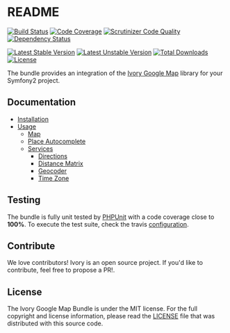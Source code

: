 # README

[![Build Status](https://travis-ci.org/egeloen/IvoryGoogleMapBundle.svg?branch=master)](http://travis-ci.org/egeloen/IvoryGoogleMapBundle)
[![Code Coverage](https://scrutinizer-ci.com/g/egeloen/IvoryGoogleMapBundle/badges/coverage.png?b=master)](https://scrutinizer-ci.com/g/egeloen/IvoryGoogleMapBundle/?branch=master)
[![Scrutinizer Code Quality](https://scrutinizer-ci.com/g/egeloen/IvoryGoogleMapBundle/badges/quality-score.png?b=master)](https://scrutinizer-ci.com/g/egeloen/IvoryGoogleMapBundle/?branch=master)
[![Dependency Status](http://www.versioneye.com/php/egeloen:google-map-bundle/badge.svg)](http://www.versioneye.com/php/egeloen:google-map-bundle)

[![Latest Stable Version](https://poser.pugx.org/egeloen/google-map-bundle/v/stable.svg)](https://packagist.org/packages/egeloen/google-map-bundle)
[![Latest Unstable Version](https://poser.pugx.org/egeloen/google-map-bundle/v/unstable.svg)](https://packagist.org/packages/egeloen/google-map-bundle)
[![Total Downloads](https://poser.pugx.org/egeloen/google-map-bundle/downloads.svg)](https://packagist.org/packages/egeloen/google-map-bundle)
[![License](https://poser.pugx.org/egeloen/google-map-bundle/license.svg)](https://packagist.org/packages/egeloen/google-map-bundle)

The bundle provides an integration of the [Ivory Google Map](https://github.com/egeloen/ivory-google-map) library for
your Symfony2 project.

## Documentation

 - [Installation](/Resources/doc/installation.md)
 - [Usage](/Resources/doc/usage.md)
    - [Map](/Resources/doc/map.md)
    - [Place Autocomplete](/Resources/doc/place_autocomplete.md)
    - [Services](/Resources/doc/service/index.md)
        - [Directions](/Resources/doc/service/directions.md)
        - [Distance Matrix](/Resources/doc/service/distance_matrix.md)
        - [Geocoder](/Resources/doc/service/geocoder.md)
        - [Time Zone](/Resources/doc/service/time_zone.md)

## Testing

The bundle is fully unit tested by [PHPUnit](http://www.phpunit.de/) with a code coverage close to **100%**. To
execute the test suite, check the travis [configuration](/.travis.yml).

## Contribute

We love contributors! Ivory is an open source project. If you'd like to contribute, feel free to propose a PR!.

## License

The Ivory Google Map Bundle is under the MIT license. For the full copyright and license information, please read the
[LICENSE](/LICENSE) file that was distributed with this source code.
